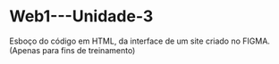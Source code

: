 # Web1---Unidade-3
Esboço do código em HTML, da interface de um site criado no FIGMA. (Apenas para fins de treinamento)
